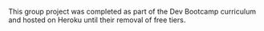 This group project was completed as part of the Dev Bootcamp curriculum and hosted on Heroku until their removal of free tiers.

